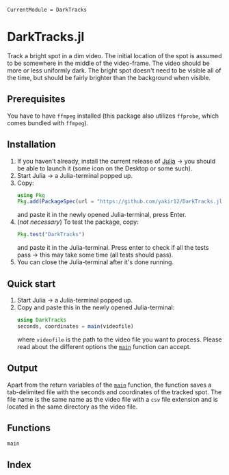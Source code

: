 ```@meta
CurrentModule = DarkTracks
```

# DarkTracks.jl 

Track a bright spot in a dim video. The initial location of the spot is assumed to be somewhere in the middle of the video-frame. The video should be more or less uniformly dark. The bright spot doesn't need to be visible all of the time, but should be fairly brighter than the background when visible.

## Prerequisites

You have to have `ffmpeg` installed (this package also utilizes `ffprobe`, which comes bundled with `ffmpeg`).

## Installation

1. If you haven't already, install the current release of [Julia](https://julialang.org/downloads/) -> you should be able to launch it (some icon on the Desktop or some such).
2. Start Julia -> a Julia-terminal popped up.
3. Copy: 
   ```julia
   using Pkg
   Pkg.add(PackageSpec(url = "https://github.com/yakir12/DarkTracks.jl"))
   ```
   and paste it in the newly opened Julia-terminal, press Enter.
4. (*not necessary*) To test the package, copy: 
   ```julia
   Pkg.test("DarkTracks")
   ```
   and paste it in the Julia-terminal. Press enter to check if all the tests pass -> this may take some time (all tests should pass).
5. You can close the Julia-terminal after it's done running.

## Quick start
1. Start Julia -> a Julia-terminal popped up.
2. Copy and paste this in the newly opened Julia-terminal: 
   ```julia
   using DarkTracks
   seconds, coordinates = main(videofile)
   ``` 
   where `videofile` is the path to the video file you want to process. Please read about the different options the [`main`](@ref) function can accept. 

## Output
Apart from the return variables of the [`main`](@ref) function, the function saves a tab-delimited file with the seconds and coordinates of the tracked spot. The file name is the same name as the video file with a `csv` file extension and is located in the same directory as the video file.

## Functions

```@docs
main
```

## Index

```@index
```

